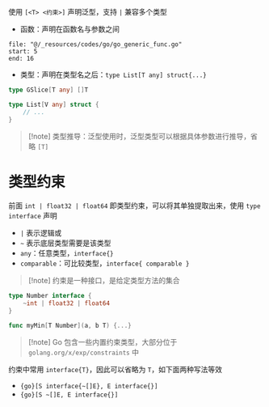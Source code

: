 使用 `[<T> <约束>]` 声明泛型，支持 `|` 兼容多个类型

- 函数：声明在函数名与参数之间

```reference
file: "@/_resources/codes/go/go_generic_func.go"
start: 5
end: 16
```

- 类型：声明在类型名之后：`type List[T any] struct{...}`

```go
type GSlice[T any] []T

type List[V any] struct {
	// ...
}
```

> [!note] 类型推导：泛型使用时，泛型类型可以根据具体参数进行推导，省略 `[T]`

# 类型约束

前面 `int | float32 | float64` 即类型约束，可以将其单独提取出来，使用 `type interface` 声明
- `|` 表示逻辑或
- `~` 表示底层类型需要是该类型
- `any`：任意类型，`interface{}`
- `comparable`：可比较类型，`interface{ comparable }`

> [!note] 约束是一种接口，是给定类型方法的集合

```go
type Number interface {
    ~int | float32 | float64
}

func myMin[T Number](a, b T) {...}
```

> [!note] Go 包含一些内置约束类型，大部分位于 `golang.org/x/exp/constraints` 中

约束中常用 `interface{T}`，因此可以省略为 `T`，如下面两种写法等效
-  `{go}[S interface{~[]E}, E interface{}]`
-  `{go}[S ~[]E, E interface{}]`